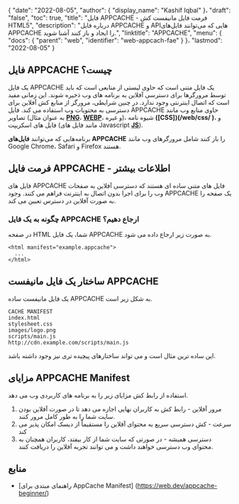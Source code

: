 {
  "date": "2022-08-05",
  "author": {
    "display_name": "Kashif Iqbal"
}،
  "draft": "false",
  "toc": true,
  "title": "فایل APPCACHE - فرمت فایل مانیفست کش HTML5",
  "description": "درباره فایل APPCACHE و APIهایی که می‌توانند فایل‌های APPCACHE را ایجاد و باز کنند آشنا شوید.",
  "linktitle": "APPCACHE",
  "menu": {
    "docs": {
      "parent": "web",
      "identifier": "web-appcach-fae"
}
}،
  "lastmod": "2022-08-05"
}

## فایل APPCACHE چیست؟

یک فایل APPCACHE یک فایل متنی است که حاوی لیستی از منابعی است که باید توسط مرورگرها برای دسترسی آفلاین به برنامه های وب ذخیره شوند. این زمانی مفید است که اتصال اینترنتی وجود ندارد. در چنین شرایطی، مرورگر از منابع کش آفلاین برای دسترسی به محتویات وب استفاده می کند. فایل APPCACHE حاوی منابع وب مانند تصاویر (به عنوان مثال **[PNG](/image/png/)**، **[WEBP](/image/webp/)**، و غیره)، شیوه نامه **([CSS])(/web/css/ )**، و فایل های اسکریپت (مانند فایل های Javascript **[JS](/web/js/)**).

برنامه‌هایی که می‌توانند **فایل‌های APPCACHE** را باز کنند شامل مرورگرهای وب مانند Google Chrome، Safari و Firefox هستند.

## فرمت فایل APPCACHE - اطلاعات بیشتر

فایل های APPCACHE فایل های متنی ساده ای هستند که دسترسی آفلاین به صفحات وب را برای اجرا بدون اتصال به اینترنت فراهم می کنند. وجود APPCACHE یک صفحه را به صورت آفلاین در دسترس تعیین می کند.

### چگونه به یک فایل APPCACHE ارجاع دهیم؟

در صفحه HTML شما، یک فایل APPCACHE به صورت زیر ارجاع داده می شود.

```
<html manifest="example.appcache">
  ...
</html>
```

## ساختار یک فایل مانیفست APPCACHE

یک فایل مانیفست ساده APPCACHE به شکل زیر است.

```
CACHE MANIFEST
index.html
stylesheet.css
images/logo.png
scripts/main.js
http://cdn.example.com/scripts/main.js
```

این ساده ترین مثال است و می تواند ساختارهای پیچیده تری نیز وجود داشته باشد.

## مزایای APPCACHE Manifest

استفاده از رابط کش مزایای زیر را به برنامه های کاربردی وب می دهد.

 1. مرور آفلاین - رابط کش به کاربران نهایی اجازه می دهد تا در صورت آفلاین بودن سایت شما را به طور کامل مرور کنند.
 1. سرعت - کش دسترسی سریع به محتوای آفلاین را مستقیماً از دیسک امکان پذیر می کند
 1. دسترسی همیشه - در صورتی که سایت شما از کار بیفتد، کاربران همچنان به محتوای وب دسترسی خواهند داشت و می توانند تجربه آفلاین را دریافت کنند.

## منابع

 * [راهنمای مبتدی برای AppCache Manifest] (https://web.dev/appcache-beginner/)

